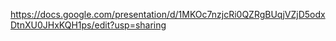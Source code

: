https://docs.google.com/presentation/d/1MKOc7nzjcRi0QZRgBUqjVZjD5odxDtnXU0JHxKQH1ps/edit?usp=sharing
